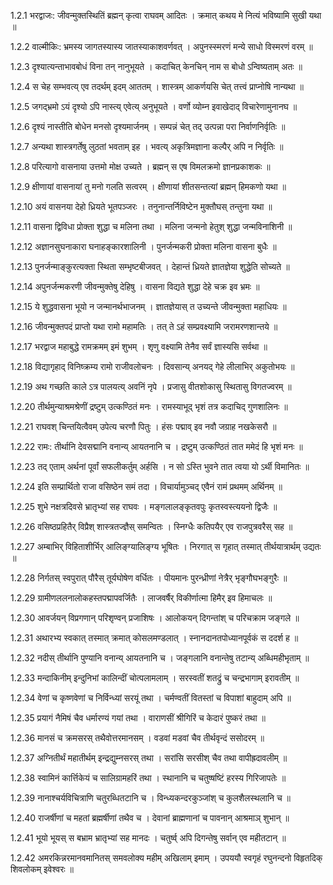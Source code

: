 1.2.1
भरद्वाजः:
जीवन्मुक्तस्थितिं ब्रह्मन् कृत्वा राघवम् आदितः ।
क्रमात् कथय मे नित्यं भविष्यामि सुखी यथा ॥


1.2.2
वाल्मीकिः:
भ्रमस्य जागतस्यास्य जातस्याकाशवर्णवत् ।
अपुनस्स्मरणं मन्ये साधो विस्मरणं वरम् ॥


1.2.3
दृश्यात्यन्ताभावबोधं विना तन् नानुभूयते ।
कदाचित् केनचिन् नाम स बोधो ऽन्विष्यताम् अतः ॥


1.2.4
स चेह सम्भवत्य् एव तदर्थम् इदम् आततम् ।
शास्त्रम् आकर्णयसि चेत् तत्त्वं प्राप्नोषि नान्यथा ॥


1.2.5
जगद्भ्रमो ऽयं दृश्यो ऽपि नास्त्य् एवेत्य् अनुभूयते ।
वर्णो व्योम्न इवाखेदाद् विचारेणामुनानघ ॥


1.2.6
दृश्यं नास्तीति बोधेन मनसो दृश्यमार्जनम् ।
सम्पन्नं चेत् तद् उत्पन्ना परा निर्वाणनिर्वृतिः ॥


1.2.7
अन्यथा शास्त्रगर्तेषु लुठतां भवताम् इह ।
भवत्य् अकृत्रिमज्ञाना कल्पैर् अपि न निर्वृतिः ॥


1.2.8
परित्यागो वासनाया उत्तमो मोक्ष उच्यते ।
ब्रह्मन् स एष विमलक्रमो ज्ञानप्रकाशकः ॥


1.2.9
क्षीणायां वासनायां तु मनो गलति सत्वरम् ।
क्षीणायां शीतसन्तत्यां ब्रह्मन् हिमकणो यथा ॥


1.2.10
अयं वासनया देहो ध्रियते भूतपञ्जरः ।
तनुनान्तर्निविष्टेन मुक्तौघस् तन्तुना यथा ॥


1.2.11
वासना द्विविधा प्रोक्ता शुद्धा च मलिना तथा ।
मलिना जन्मनो हेतुश् शुद्धा जन्मविनाशिनी ॥


1.2.12
अज्ञानसुघनाकारा घनाहङ्कारशालिनी ।
पुनर्जन्मकरी प्रोक्ता मलिना वासना बुधैः ॥


1.2.13
पुनर्जन्माङ्कुरत्यक्ता स्थिता सम्भृष्टबीजवत् ।
देहान्तं ध्रियते ज्ञातज्ञेया शुद्धेति सोच्यते ॥


1.2.14
अपुनर्जन्मकरणी जीवन्मुक्तेषु देहिषु ।
वासना विद्यते शुद्धा देहे चक्र इव भ्रमः ॥


1.2.15
ये शुद्धवासना भूयो न जन्मानर्थभाजनम् ।
ज्ञातज्ञेयास् त उच्यन्ते जीवन्मुक्ता महाधियः ॥


1.2.16
जीवन्मुक्तपदं प्राप्तो यथा रामो महामतिः ।
तत् ते ऽहं सम्प्रवक्ष्यामि जरामरणशान्तये ॥


1.2.17
भरद्वाज महाबुद्धे रामक्रमम् इमं शुभम् ।
शृणु वक्ष्यामि तेनैव सर्वं ज्ञास्यसि सर्वथा ॥


1.2.18
विद्यागृहाद् विनिष्क्रम्य रामो राजीवलोचनः ।
दिवसान्य् अनयद् गेहे लीलाभिर् अकुतोभयः ॥


1.2.19
अथ गच्छति काले ऽत्र पालयत्य् अवनिं नृपे ।
प्रजासु वीतशोकासु स्थितासु विगतज्वरम् ॥


1.2.20
तीर्थमुन्याश्रमश्रेणीं द्रष्टुम् उत्कण्ठितं मनः ।
रामस्याभूद् भृशं तत्र कदाचिद् गुणशालिनः ॥


1.2.21
राघवश् चिन्तयित्वैवम् उपेत्य चरणौ पितुः ।
हंसः पद्माव् इव नवौ जग्राह नखकेसरौ ॥


1.2.22
रामः:
तीर्थानि देवसद्मानि वनान्य् आयतनानि च ।
द्रष्टुम् उत्कण्ठितं तात ममेदं हि भृशं मनः ॥


1.2.23
तद् एताम् अर्थनां पूर्वां सफलीकर्तुम् अर्हसि ।
न सो ऽस्ति भुवने तात त्वया यो ऽर्थी विमानितः ॥


1.2.24
इति सम्प्रार्थितो राजा वसिष्ठेन समं तदा ।
विचार्यामुञ्चद् एवैनं रामं प्रथमम् अर्थिनम् ॥


1.2.25
शुभे नक्षत्रदिवसे भ्रातृभ्यां सह राघवः ।
मङ्गलालङ्कृतवपुः कृतस्वस्त्ययनो द्विजैः ॥


1.2.26
वसिष्ठप्रहितैर् विप्रैश् शास्त्रतज्ज्ञैस् समन्वितः ।
स्निग्धैः कतिपयैर् एव राजपुत्रवरैस् सह ॥


1.2.27
अम्बाभिर् विहिताशीर्भिर् आलिङ्ग्यालिङ्ग्य भूषितः ।
निरगात् स गृहात् तस्मात् तीर्थयात्रार्थम् उद्यतः ॥


1.2.28
निर्गतस् स्वपुरात् पौरैस् तूर्यघोषेण वर्धितः ।
पीयमानः पुरन्ध्रीणां नेत्रैर् भृङ्गौघभङ्गुरैः ॥


1.2.29
ग्रामीणललनालोकहस्तपद्मापवर्जितैः ।
लाजवर्षैर् विकीर्णात्मा हिमैर् इव हिमाचलः ॥


1.2.30
आवर्जयन् विप्रगणान् परिशृण्वन् प्रजाशिषः ।
आलोकयन् दिगन्तांश् च परिचक्राम जङ्गले ॥


1.2.31
अथारभ्य स्वकात् तस्मात् क्रमात् कोसलमण्डलात् ।
स्नानदानतपोध्यानपूर्वकं स ददर्श ह ॥


1.2.32
नदीस् तीर्थानि पुण्यानि वनान्य् आयतनानि च ।
जङ्गलानि वनान्तेषु तटान्य् अब्धिमहीभृताम् ॥


1.2.33
मन्दाकिनीम् इन्दुनिभां कालिन्दीं चोत्पलामलाम् ।
सरस्वतीं शतद्रुं च चन्द्रभागाम् इरावतीम् ॥


1.2.34
वेणां च कृष्णवेणां च निर्विन्ध्यां सरयूं तथा ।
चर्मण्वतीं वितस्तां च विपाशां बाहुदाम् अपि ॥


1.2.35
प्रयागं नैमिषं चैव धर्मारण्यं गयां तथा ।
वाराणसीं श्रीगिरिं च केदारं पुष्करं तथा ॥


1.2.36
मानसं च क्रमसरस् तथैवोत्तरमानसम् ।
वडवां मडवां चैव तीर्थवृन्दं ससोदरम् ॥


1.2.37
अग्नितीर्थं महातीर्थम् इन्द्रद्युम्नसरस् तथा ।
सरांसि सरसीश् चैव तथा वापीह्रदावलीम् ॥


1.2.38
स्वामिनं कार्त्तिकेयं च सालिग्रामहरिं तथा ।
स्थानानि च चतुष्षष्टिं हरस्य गिरिजापतेः ॥


1.2.39
नानाश्चर्यविचित्राणि चतुरब्धितटानि च ।
विन्ध्यकन्दरकुञ्जांश् च कुलशैलस्थलानि च ॥


1.2.40
राजर्षीणां च महतां ब्रह्मर्षीणां तथैव च ।
देवानां ब्राह्मणानां च पावनान् आश्रमाञ् शुभान् ॥


1.2.41
भूयो भूयस् स बभ्राम भ्रातृभ्यां सह मानदः ।
चतुर्ष्व् अपि दिगन्तेषु सर्वान् एव महीतटान् ॥


1.2.42
अमरकिन्नरमानवमानितस् समवलोक्य महीम् अखिलाम् इमाम् ।
उपययौ स्वगृहं रघुनन्दनो विहृतदिक् शिवलोकम् इवेश्वरः ॥

